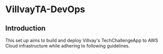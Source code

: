 # VillvayTA-DevOps


Introduction
-------------------------------
This set up aims to build and deploy Villvay's TechChallengeApp to AWS Cloud infrastructure while adhering to following guidelines. 
